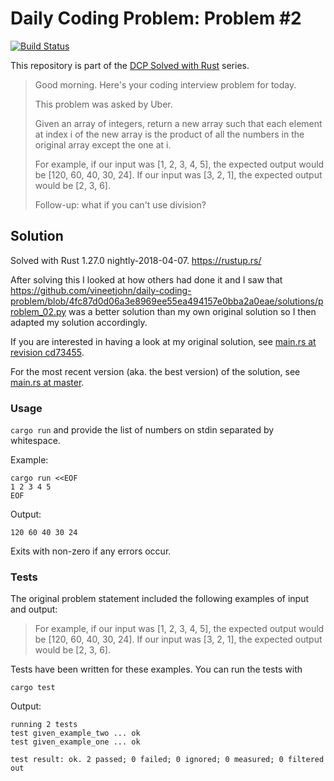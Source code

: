 # Daily Coding Problem: Problem #2

[![Build Status](https://travis-ci.org/DCP-solved-with-Rust/dcp_00002.svg?branch=master)](https://travis-ci.org/DCP-solved-with-Rust/dcp_00002?branch=master)

This repository is part of the [DCP Solved with Rust](https://dcp-solved-with-rust.github.io/) series.

> Good morning. Here's your coding interview problem for today.
>
> This problem was asked by Uber.
>
> Given an array of integers, return a new array such that each element at index i
> of the new array is the product of all the numbers in the original array except
> the one at i.
>
> For example, if our input was [1, 2, 3, 4, 5], the expected output would be
> [120, 60, 40, 30, 24]. If our input was [3, 2, 1], the expected output would be
> [2, 3, 6].
>
> Follow-up: what if you can't use division?

## Solution

Solved with Rust 1.27.0 nightly-2018-04-07. https://rustup.rs/

After solving this I looked at how others had done it and I saw that
https://github.com/vineetjohn/daily-coding-problem/blob/4fc87d0d06a3e8969ee55ea494157e0bba2a0eae/solutions/problem_02.py
was a better solution than my own original solution so I then adapted
my solution accordingly.

If you are interested in having a look at my original solution, see
[main.rs at revision cd73455](https://github.com/DCP-solved-with-Rust/dcp_00002/blob/cd734556154e172e7578881f35a5d2ac43fcf0f1/src/main.rs).

For the most recent version (aka. the best version) of the solution, see
[main.rs at master](https://github.com/DCP-solved-with-Rust/dcp_00002/blob/master/src/main.rs).

### Usage

`cargo run` and provide the list of numbers on stdin separated by whitespace.

Example:

```
cargo run <<EOF
1 2 3 4 5
EOF
```

Output:

```
120 60 40 30 24
```

Exits with non-zero if any errors occur.

### Tests

The original problem statement included the following examples of input and output:

> For example, if our input was [1, 2, 3, 4, 5], the expected output would be
> [120, 60, 40, 30, 24]. If our input was [3, 2, 1], the expected output would be
> [2, 3, 6].

Tests have been written for these examples. You can run the tests with

```
cargo test
```

Output:

```
running 2 tests
test given_example_two ... ok
test given_example_one ... ok

test result: ok. 2 passed; 0 failed; 0 ignored; 0 measured; 0 filtered out
```
